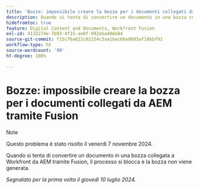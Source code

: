 ```yaml
---
title: 'Bozze: impossibile creare la bozza per i documenti collegati da AEM tramite Fusion'
description: Quando si tenta di convertire un documento in una bozza collegata a Workfront da AEM tramite Fusion, il processo si blocca e la bozza non viene generata.
hidefromtoc: true
feature: Digital Content and Documents, Workfront Fusion
exl-id: 411b274e-7b93-4f15-ae0f-992eba40de84
source-git-commit: f15c76a622c02154c3aa1bec6be9603af18bbf91
workflow-type: ht
source-wordcount: '90'
ht-degree: 100%

---
```


# Bozze: impossibile creare la bozza per i documenti collegati da AEM tramite Fusion

>[!NOTE]
>
>Questo problema è stato risolto il venerdì 7 novembre 2024.

Quando si tenta di convertire un documento in una bozza collegata a Workfront da AEM tramite Fusion, il processo si blocca e la bozza non viene generata.

_Segnalato per la prima volta il giovedì 10 luglio 2024._
